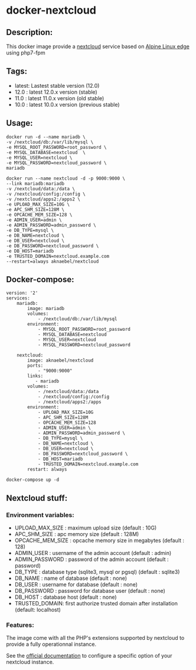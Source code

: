 # docker-nextcloud

## Description:

This docker image provide a [nextcloud](https://nextcloud.com/) service based on [Alpine Linux edge](https://hub.docker.com/_/alpine/) using php7-fpm

## Tags:

- latest: Lastest stable version (12.0)
- 12.0 : latest 12.0.x version (stable)
- 11.0 : latest 11.0.x version (old stable)
- 10.0 : latest 10.0.x version (previous stable)

## Usage:
```
docker run -d --name mariadb \
-v /nextcloud/db:/var/lib/mysql \
-e MYSQL_ROOT_PASSWORD=root_password \
-e MYSQL_DATABASE=nextcloud  \
-e MYSQL_USER=nextcloud \
-e MYSQL_PASSWORD=nextcloud_password \
mariadb

docker run --name nextcloud -d -p 9000:9000 \
--link mariadb:mariadb
-v /nextcloud/data:/data \
-v /nextcloud/config:/config \
-v /nextcloud/apps2:/apps2 \
-e UPLOAD_MAX_SIZE=10G \
-e APC_SHM_SIZE=128M \
-e OPCACHE_MEM_SIZE=128 \
-e ADMIN_USER=admin \
-e ADMIN_PASSWORD=admin_password \
-e DB_TYPE=mysql \
-e DB_NAME=nextcloud \
-e DB_USER=nextcloud \
-e DB_PASSWORD=nextcloud_password \
-e DB_HOST=mariadb
-e TRUSTED_DOMAIN=nextcloud.example.com
--restart=always aknaebel/nextcloud
```

## Docker-compose:
``` 
version: '2'
services:
    mariadb:
        image: mariadb
        volumes:
            - /nextcloud/db:/var/lib/mysql
        environment:
            - MYSQL_ROOT_PASSWORD=root_password
            - MYSQL_DATABASE=nextcloud
            - MYSQL_USER=nextcloud
            - MYSQL_PASSWORD=nextcloud_password

    nextcloud:
        image: aknaebel/nextcloud
        ports:
            - "9000:9000"
        links:
           - mariadb
        volumes:
            - /nextcloud/data:/data
            - /nextcloud/config:/config
            - /nextcloud/apps2:/apps
        environment:
            - UPLOAD_MAX_SIZE=10G
            - APC_SHM_SIZE=128M
            - OPCACHE_MEM_SIZE=128
            - ADMIN_USER=admin \
            - ADMIN_PASSWORD=admin_password \
            - DB_TYPE=mysql \
            - DB_NAME=nextcloud \
            - DB_USER=nextcloud \
            - DB_PASSWORD=nextcloud_password \
            - DB_HOST=mariadb
            - TRUSTED_DOMAIN=nextcloud.example.com
        restart: always 
```

```
docker-compose up -d
```

## Nextcloud stuff:

### Environment variables:
- UPLOAD_MAX_SIZE : maximum upload size (default : 10G)
- APC_SHM_SIZE : apc memory size (default : 128M)
- OPCACHE_MEM_SIZE : opcache memory size in megabytes (default : 128)
- ADMIN_USER : username of the admin account (default : admin)
- ADMIN_PASSWORD : password of the admin account (default : password)
- DB_TYPE : database type (sqlite3, mysql or pgsql) (default : sqlite3)
- DB_NAME : name of database (default : none)
- DB_USER : username for database (default : none)
- DB_PASSWORD : password for database user (default : none)
- DB_HOST : database host (default : none)
- TRUSTED_DOMAIN: first authorize trusted domain after installation (default: localhost)

### Features:

The image come with all the PHP's extensions supported by nextcloud to provide a fully operationnal instance.

See the [official documentation](https://docs.nextcloud.com/) to configure a specific option of your nextcloud instance.
